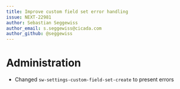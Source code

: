 ```yaml
---
title: Improve custom field set error handling
issue: NEXT-22981
author: Sebastian Seggewiss
author_email: s.seggewiss@cicada.com
author_github: @seggewiss
---
```

# Administration
* Changed `sw-settings-custom-field-set-create` to present errors
